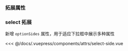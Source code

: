 ### 拓展属性

### select 拓展

新增 `optionSides` 属性，用于适应下拉框中展示多种属性

<code-contain compName="AttrsSelectSide" >
<<< @/docs/.vuepress/components/attrs/select-side.vue
</code-contain>
